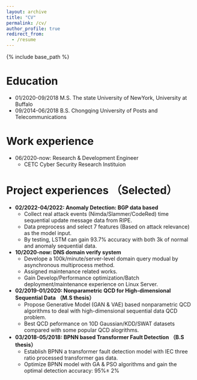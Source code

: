 ```yaml
---
layout: archive
title: "CV"
permalink: /cv/
author_profile: true
redirect_from:
  - /resume
---
```


{% include base_path %}

Education
======
* 01/2020-09/2018  M.S. The state University of NewYork, University at Buffalo
* 09/2014-06/2018  B.S. Chongqing University of Posts and Telecommunications

Work experience
======
* 06/2020-now: Research & Development Engineer
  * CETC Cyber Security Research Instituion
<!--   * Duties included: Tagging issues -->
<!--   * Supervisor: Professor Git -->

Project experiences （Selected）
======
* **02/2022-04/2022: Anomaly Detection: BGP data based**
   * Collect real attack events (Nimda/Slammer/CodeRed) time sequential update message data from RIPE.
   * Data preprocess and select 7 features (Based on attack relevance) as the model input. 
   * By testing, LSTM can gain 93.7% accuracy with both 3k of normal and anomaly sequential data.
* **10/2020-now: DNS domain verify system**
   * Develope a 100k/minute/server-level domain query modual by asynchronous multiprocess method.
   * Assigned maintenance related works.
   * Gain Develop/Performance optimization/Batch deployment/maintenance experience on Linux Server.
* **02/2019-01/2020: Nonparametric QCD for High-dimensional Sequential Data  （M.S thesis）**
   * Propose Generative Model (GAN & VAE) based nonparametric QCD algorithms to deal with high-dimensional sequential data QCD problem. 
   * Best QCD peformance on 10D Gaussian/KDD/SWAT datasets compared with some popular QCD alogrithms. 
* **03/2018-05/2018: BPNN based Transformer Fault Detection （B.S thesis）**
   * Establish BPNN a transformer fault detection model with IEC three ratio processed transformer gas data.
   * Optimize BPNN model with GA & PSO algorithms and gain the optimal detection accuracy: 95%± 2%
  
  
<!-- Skills
======
* Skill 1
* Skill 2
  * Sub-skill 2.1
  * Sub-skill 2.2
  * Sub-skill 2.3
* Skill 3

Publications
======
  <ul>{% for post in site.publications %}
    {% include archive-single-cv.html %}
  {% endfor %}</ul>
  
Talks
======
  <ul>{% for post in site.talks %}
    {% include archive-single-talk-cv.html %}
  {% endfor %}</ul>
  
Teaching
======
  <ul>{% for post in site.teaching %}
    {% include archive-single-cv.html %}
  {% endfor %}</ul>
  
Service and leadership
======
* Currently signed in to 43 different slack teams
 -->
